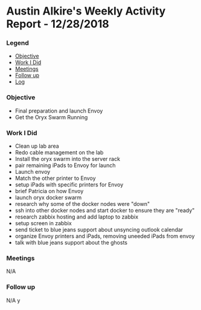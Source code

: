 # Austin Alkire's Weekly Activity Report - 12/28/2018
### Legend
 - [Objective](#objective)
 - [Work I Did](#work-i-did)
 - [Meetings](#meetings)
 - [Follow up](#follow-up)
 - [Log](#log)

### Objective
- Final preparation and launch Envoy
- Get the Oryx Swarm Running
### Work I Did
- Clean up lab area
- Redo cable management on the lab
- Install the oryx swarm into the server rack
- pair remaining iPads to Envoy for launch
- Launch envoy
- Match the other printer to Envoy
- setup iPads with specific printers for Envoy
- brief Patricia on how Envoy
- launch oryx docker swarm
- research why some of the docker nodes were "down"
- ssh into other docker nodes and start docker  to ensure they are "ready"
- research zabbix hosting and add laptop to zabbix
- setup screen in zabbix
- send ticket to blue jeans support about unsyncing outlook calendar
- organize Envoy printers and iPads, removing uneeded iPads from envoy
- talk with blue jeans support about the ghosts

### Meetings
N/A
### Follow up
N/A
y
